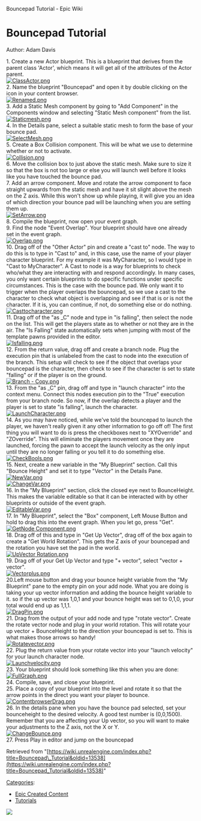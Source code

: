 Bouncepad Tutorial - Epic Wiki                    

Bouncepad Tutorial
==================

Author: Adam Davis

1\. Create a new Actor blueprint. This is a blueprint that derives from the parent class 'Actor', which means it will get all of the attributes of the Actor parent.  
[![ClassActor.png](https://d26ilriwvtzlb.cloudfront.net/a/ab/ClassActor.png)](/File:ClassActor.png)  
2\. Name the blueprint "Bouncepad" and open it by double clicking on the icon in your content browser.  
[![Renamed.png](https://d26ilriwvtzlb.cloudfront.net/e/ee/Renamed.png)](/File:Renamed.png)  
3\. Add a Static Mesh component by going to "Add Component" in the Components window and selecting "Static Mesh component" from the list.  
[![Staticmesh.png](https://d26ilriwvtzlb.cloudfront.net/0/07/Staticmesh.png)](/File:Staticmesh.png)  
4\. In the Details pane, select a suitable static mesh to form the base of your bounce pad.  
[![SelectMesh.png](https://d26ilriwvtzlb.cloudfront.net/f/fa/SelectMesh.png)](/File:SelectMesh.png)  
5\. Create a Box Collision component. This will be what we use to determine whether or not to activate.  
[![Collision.png](https://d26ilriwvtzlb.cloudfront.net/a/aa/Collision.png)](/File:Collision.png)  
6\. Move the collision box to just above the static mesh. Make sure to size it so that the box is not too large or else you will launch well before it looks like you have touched the bounce pad.  
7\. Add an arrow component. Move and rotate the arrow component to face straight upwards from the static mesh and have it sit slight above the mesh on the Z axis. While this won't show up while playing, it will give you an idea of which direction your bounce pad will be launching when you are setting them up.  
[![SetArrow.png](https://d26ilriwvtzlb.cloudfront.net/a/a3/SetArrow.png)](/File:SetArrow.png)  
8\. Compile the blueprint, now open your event graph.  
9\. Find the node "Event Overlap". Your blueprint should have one already set in the event graph.  
[![Overlap.png](https://d26ilriwvtzlb.cloudfront.net/e/ed/Overlap.png)](/File:Overlap.png)  
10\. Drag off of the "Other Actor" pin and create a "cast to" node. The way to do this is to type in "Cast to" and, in this case, use the name of your player character blueprint. For my example it was MyCharacter, so I would type in "Cast to MyCharacter". A Cast to node is a way for blueprints to check who/what they are interacting with and respond accordingly. In many cases, you only want certain blueprints to do specific functions under specific circumstances. This is the case with the bounce pad. We only want it to trigger when the player overlaps the bouncepad, so we use a cast to the character to check what object is overlapping and see if that is or is not the character. If it is, you can continue, if not, do something else or do nothing.  
[![Casttocharacter.png](https://d26ilriwvtzlb.cloudfront.net/4/4b/Casttocharacter.png)](/File:Casttocharacter.png)  
11\. Drag off of the "as <blueprintname>\_C" node and type in "is falling", then select the node on the list. This will get the players state as to whether or not they are in the air. The "Is Falling" state automatically sets when jumping with most of the template pawns provided in the editor.  
[![Isfalling.png](https://d26ilriwvtzlb.cloudfront.net/9/9c/Isfalling.png)](/File:Isfalling.png)  
12\. From the return value, drag off and create a branch node. Plug the execution pin that is unlabeled from the cast to node into the execution of the branch. This setup will check to see if the object that overlaps your bouncepad is the character, then check to see if the character is set to state "falling" or if the player is on the ground.  
[![Branch - Copy.png](https://d26ilriwvtzlb.cloudfront.net/7/70/Branch_-_Copy.png)](/File:Branch_-_Copy.png)  
13\. From the "as <blueprintname>\_C" pin, drag off and type in "launch character" into the context menu. Connect this nodes execution pin to the "True" execution from your branch node. So now, if the overlap detects a player and the player is set to state "is falling", launch the character.  
[![LaunchCharacter.png](https://d26ilriwvtzlb.cloudfront.net/5/55/LaunchCharacter.png)](/File:LaunchCharacter.png)  
14\. As you may have noticed, while we've told the bouncepad to launch the player, we haven't really given it any other information to go off of! The first thing you will want to do is press the checkboxes next to "XYOverride" and "ZOverride". This will eliminate the players movement once they are launched, forcing the pawn to accept the launch velocity as the only input until they are no longer falling or you tell it to do something else.  
[![CheckBools.png](https://d26ilriwvtzlb.cloudfront.net/c/c6/CheckBools.png)](/File:CheckBools.png)  
15\. Next, create a new variable in the "My Blueprint" section. Call this "Bounce Height" and set it to type "Vector" in the Details Pane.  
[![NewVar.png](https://d26ilriwvtzlb.cloudfront.net/f/fe/NewVar.png)](/File:NewVar.png)  
[![ChangeVar.png](https://d26ilriwvtzlb.cloudfront.net/5/5f/ChangeVar.png)](/File:ChangeVar.png)  
16\. In the "My Blueprint" section, click the closed eye next to BounceHeight. This makes the variable editable so that it can be interacted with by other blueprints or outside of the event graph.  
[![EditableVar.png](https://d26ilriwvtzlb.cloudfront.net/9/9c/EditableVar.png)](/File:EditableVar.png)  
17\. In "My Blueprint", select the "Box" component, Left Mouse Button and hold to drag this into the event graph. When you let go, press "Get".  
[![GetNode Component.png](https://d26ilriwvtzlb.cloudfront.net/e/ee/GetNode_Component.png)](/File:GetNode_Component.png)  
18\. Drag off of this and type in "Get Up Vector", drag off of the box again to create a "Get World Rotation". This gets the Z axis of your bouncepad and the rotation you have set the pad in the world.  
[![UpVector Rotation.png](https://d26ilriwvtzlb.cloudfront.net/5/5e/UpVector_Rotation.png)](/File:UpVector_Rotation.png)  
19\. Drag off of your Get Up Vector and type "+ vector", select "vector + vector".  
[![Vectorplus.png](https://d26ilriwvtzlb.cloudfront.net/0/0c/Vectorplus.png)](/File:Vectorplus.png)  
20.Left mouse button and drag your bounce height variable from the "My Blueprint" pane to the empty pin on your add node. What you are doing is taking your up vector information and adding the bounce height variable to it. so if the up vector was 1,0,1 and your bounce height was set to 0,1,0, your total would end up as 1,1,1.  
[![DragPin.png](https://d26ilriwvtzlb.cloudfront.net/b/b0/DragPin.png)](/File:DragPin.png)  
21\. Drag from the output of your add node and type "rotate vector". Create the rotate vector node and plug in your world rotation. This will rotate your up vector + BounceHeight to the direction your bouncepad is set to. This is what makes those arrows so handy!  
[![Rotatevector.png](https://d26ilriwvtzlb.cloudfront.net/f/f1/Rotatevector.png)](/File:Rotatevector.png)  
22\. Plug the return value from your rotate vector into your "launch velocity" for your launch character node.  
[![Launchvelocity.png](https://d26ilriwvtzlb.cloudfront.net/4/42/Launchvelocity.png)](/File:Launchvelocity.png)  
23\. Your blueprint should look something like this when you are done:  
[![FullGraph.png](https://d26ilriwvtzlb.cloudfront.net/4/44/FullGraph.png)](/File:FullGraph.png)  
24\. Compile, save, and close your blueprint.  
25\. Place a copy of your blueprint into the level and rotate it so that the arrow points in the direct you want your player to bounce.  
[![ContentbrowserDrag.png](https://d26ilriwvtzlb.cloudfront.net/0/04/ContentbrowserDrag.png)](/File:ContentbrowserDrag.png)  
26\. In the details pane when you have the bounce pad selected, set your bounceheight to the desired velocity. A good test number is (0,0,1500). Remember that you are affecting your Up vector, so you will want to make your adjustments to the Z axis, not the X or Y.  
[![ChangeBounce.png](https://d26ilriwvtzlb.cloudfront.net/8/83/ChangeBounce.png)](/File:ChangeBounce.png)  
27\. Press Play in editor and jump on the bouncepad

Retrieved from "[https://wiki.unrealengine.com/index.php?title=Bouncepad\_Tutorial&oldid=13538](https://wiki.unrealengine.com/index.php?title=Bouncepad_Tutorial&oldid=13538)"

[Categories](/Special:Categories "Special:Categories"):

*   [Epic Created Content](/Category:Epic_Created_Content "Category:Epic Created Content")
*   [Tutorials](/Category:Tutorials "Category:Tutorials")

  ![](https://tracking.unrealengine.com/track.png)